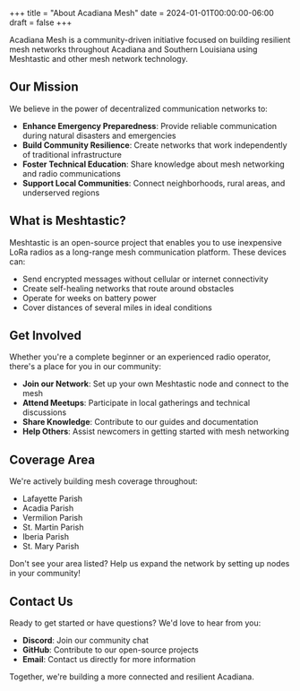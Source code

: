 +++
title = "About Acadiana Mesh"
date = 2024-01-01T00:00:00-06:00
draft = false
+++

Acadiana Mesh is a community-driven initiative focused on building resilient mesh networks throughout Acadiana and Southern Louisiana using Meshtastic and other mesh network technology.

## Our Mission

We believe in the power of decentralized communication networks to:

- **Enhance Emergency Preparedness**: Provide reliable communication during natural disasters and emergencies
- **Build Community Resilience**: Create networks that work independently of traditional infrastructure
- **Foster Technical Education**: Share knowledge about mesh networking and radio communications
- **Support Local Communities**: Connect neighborhoods, rural areas, and underserved regions

## What is Meshtastic?

Meshtastic is an open-source project that enables you to use inexpensive LoRa radios as a long-range mesh communication platform. These devices can:

- Send encrypted messages without cellular or internet connectivity
- Create self-healing networks that route around obstacles
- Operate for weeks on battery power
- Cover distances of several miles in ideal conditions

## Get Involved

Whether you're a complete beginner or an experienced radio operator, there's a place for you in our community:

- **Join our Network**: Set up your own Meshtastic node and connect to the mesh
- **Attend Meetups**: Participate in local gatherings and technical discussions
- **Share Knowledge**: Contribute to our guides and documentation
- **Help Others**: Assist newcomers in getting started with mesh networking

## Coverage Area

We're actively building mesh coverage throughout:

- Lafayette Parish
- Acadia Parish
- Vermilion Parish
- St. Martin Parish
- Iberia Parish
- St. Mary Parish

Don't see your area listed? Help us expand the network by setting up nodes in your community!

## Contact Us

Ready to get started or have questions? We'd love to hear from you:

- **Discord**: Join our community chat
- **GitHub**: Contribute to our open-source projects
- **Email**: Contact us directly for more information

Together, we're building a more connected and resilient Acadiana.
